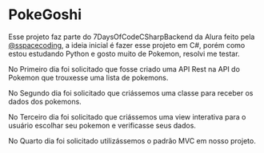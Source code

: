 # PokeGoshi

Esse projeto faz parte do 7DaysOfCodeCSharpBackend da Alura feito pela [@sspacecoding](https://github.com/sspacecoding), a ideia inicial é fazer esse projeto em C#, porém como estou estudando Python e gosto muito de Pokemon, resolvi me testar.

No Primeiro dia foi solicitado que fosse criado uma API Rest na API do Pokemon que trouxesse uma lista de pokemons.

No Segundo dia foi solicitado que criássemos uma classe para receber os dados dos pokemons.

No Terceiro dia foi solicitado que criássemos uma view interativa para o usuário escolhar seu pokemon e verificasse seus dados.

No Quarto dia foi solicitado utilizássemos o padrão MVC em nosso projeto.
